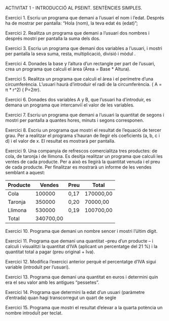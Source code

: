 ACTIVITAT 1 - INTRODUCCIÓ AL PSEINT. SENTÈNCIES SIMPLES.

Exercici 1. Escriu un programa que demani a l’usuari el nom i l’edat. Després ha de mostrar per pantalla: “Hola (nom), la teva edat és (edat)”;
 
Exercici 2. Realitza un programa que demani a l’usuari dos nombres i després mostri per pantalla la suma dels dos.
 
Exercici 3. Escriu un programa que demani dos variables a l’usuari, i mostri per pantalla la seva suma, resta, multiplicació, divisió i mòdul .
 
Exercici 4. Donades la base y l’altura d’un rectangle per part de l’usuari, crea un programa que calculi el àrea (Àrea = Base * Altura).
 
Exercici 5. Realitza un programa que calculi el àrea i el perímetre d’una circumferència. L’usuari haurà d’introduir el radi de la circumferència. ( A = π * r^2) ( P=2*π*r).
 
Exercici 6. Donades dos variables A y B, que l’usuari ha d’introduir, es demana un programa que intercanviï el valor de les variables.
 
Exercici 7. Escriu un programa que demani a l’usuari la quantitat de segons i mostri per pantalla a quantes hores, minuts i segons corresponen.
 
Exercici 8. Escriu un programa que mostri el resultat de l’equació de tercer grau. Per a realitzar el programa s’hauran de llegir els coeficients (a, b, c i d) i el valor de x. El resultat es mostrarà per pantalla.
 
Exercici 9. Una companyia de refrescos comercialitza tres productes: de cola, de taronja i de llimona. Es desitja realitzar un programa que calculi les ventes de cada producte. Per a això es llegirà la quantitat venuda i el preu de cada producte. Per finalitzar es mostrarà un informe de les vendes semblant a aquest:

| Producte      | Vendes        | Preu          |  Total        |
| ------------- | ------------- | ------------- | ------------- |
| Cola          | 100000        | 0,17          | 170000,00     |
| Taronja       | 350000        | 0,20          | 70000,00      |
| Llimona       | 530000        | 0,19          | 100700,00     |
|                                        Total  | 340700,00     |

Exercici 10. Programa que demani  un nombre sencer i mostri l’últim dígit.
 
Exercici 11. Programa que demani una quantitat –preu d’un producte – i calculi i visualitzi la quantitat d’IVA (aplicant un percentatge del 21 %) i la quantitat total a pagar (preu original + Iva).
 
Exercici 12. Modifica l’exercici anterior perquè el percentatge d’IVA sigui variable (introduït per l’usuari).
 
Exercici 13. Programa que demani una quantitat en euros i determini quin era el seu valor amb les antigues “pessetes”.
 
Exercici 14. Programa que determini la edat d’un usuari (paràmetre d’entrada) quan hagi transcorregut un quart de segle
 
Exercici 15. Programa que mostri el resultat d’elevar a la quarta potència un nombre introduït per teclat. 




